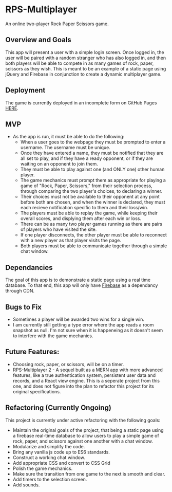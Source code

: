# RPS-Multiplayer
An online two-player Rock Paper Scissors game.

## Overview and Goals
This app will present a user with a simple login screen. Once logged in, the user will be paired with a random stranger who has also logged in, and then both players will be able to compete in as many games of rock, paper, scissors as they wish. This is meant to be an example of a static page using jQuery and Firebase in conjunction to create a dynamic multiplayer game.

## Deployment
The game is currently deployed in an incomplete form on GitHub Pages [HERE](https://druidan.github.io/RPS-Multiplayer/).

## MVP
* As the app is run, it must be able to do the following:
  * When a user goes to the webpage they must be prompted to enter a username. The username must be unique. 
  * Once they have entered a name, they must be notified that they are all set to play, and if they have a ready opponent, or if they are waiting on an opponent to join them.
  * They must be able to play against one (and ONLY one) other human player.
  * The game mechanics must prompt them as appropriate for playing a game of "Rock, Paper, Scissors," from their selection process, through comparing the two player's choices, to declaring a winner.
  * Their choices must not be available to their opponent at any point before both are chosen, and when the winner is declared, they must each recieve notification specific to them and their loss/win.
  * The players must be able to replay the game, while keeping their overall scores, and displying them after each win or loss.
  * There can be as many two player games running as there are pairs of players who have visited the site.
  * If one player disconnects, the other player must be able to reconnect with a new player as that player visits the page.
  * Both players must be able to communicate together through a simple chat window.

## Dependancies
The goal of this app is to demonstrate a static page using a real time database. To that end, this app will only have [Firebase](https://firebase.google.com/) as a dependancy through CDN. 

## Bugs to Fix
* Sometimes a player will be awarded two wins for a single win.
* I am currently still getting a type error where the app reads a room snapshot as null. I'm not sure when it is happeneing as it doesn't seem to interfere with the game mechanics.

## Future Features:
* Choosing rock, paper, or scissors, will be on a timer. 
* RPS-Multiplayer 2 - A sequel built as a MERN app with more advanced features, like a true authentication system, persistent user data and records, and a React view engine. This is a seperate project from this one, and does not figure into the plan to refactor this project for its original specifications. 

## Refactoring (Currently Ongoing)
This project is currently under active refactoring with the following goals:
* Maintain the original goals of the project, that being a static page using a firebase real-time database to allow users to play a simple game of rock, paper, and scissors against one another with a chat window. 
* Modularize and simplify the code.
* Bring any vanilla js code up to ES6 standards.
* Construct a working chat window.
* Add appropriate CSS and convert to CSS Grid
* Polish the game mechanics.
* Make sure the transition from one game to the next is smooth and clear.
* Add timers to the selection screen.
* Add sounds.